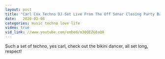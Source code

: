 ```yaml
---
layout: post
title: "Carl Cox Techno DJ Set Live From The Off Sonar Closing Party Barcelona"
date:   2020-02-06
categories: music techno love life
video: true
vid_link: //www.youtube.com/embed/m30QEZG8aQA
---
```


Such a set of techno, yes carl, check out the bikini dancer, all set long, respect!

